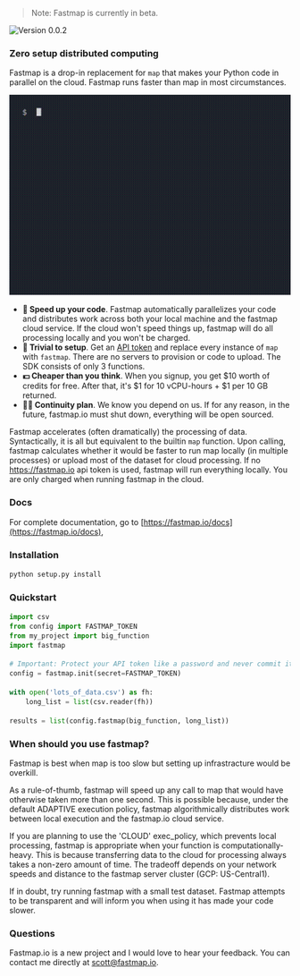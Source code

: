 > Note: Fastmap is currently in beta. 

![Version 0.0.2](https://img.shields.io/badge/version-0.0.2-red)

### Zero setup distributed computing

Fastmap is a drop-in replacement for `map` that makes your Python code in parallel on the cloud. Fastmap runs faster than map in most circumstances.

![Demo gif of fastmap. Text tutorial can be found below](assets/demo.gif)

- **🚀 Speed up your code**. Fastmap automatically parallelizes your code and distributes work across both your local machine and the fastmap cloud service. If the cloud won't speed things up, fastmap will do all processing locally and you won't be charged.
- **🐣 Trivial to setup**. Get an [API token](https://fastmap.io/) and replace every instance of `map` with `fastmap`. There are no servers to provision or code to upload. The SDK consists of only 3 functions.
- **💵 Cheaper than you think**. When you signup, you get $10 worth of credits for free. After that, it's $1 for 10 vCPU-hours + $1 per 10 GB returned.
- **🧟‍♂️ Continuity plan**. We know you depend on us. If for any reason, in the future, fastmap.io must shut down, everything will be open sourced.

Fastmap accelerates (often dramatically) the processing of data. Syntactically, it is all but equivalent to the builtin `map` function. Upon calling, fastmap calculates whether it would be faster to run map locally (in multiple processes) or upload most of the dataset for cloud processing. If no https://fastmap.io api token is used, fastmap will run everything locally. You are only charged when running fastmap in the cloud.

### Docs

For complete documentation, go to [https://fastmap.io/docs](https://fastmap.io/docs),


### Installation

```bash
python setup.py install
```

### Quickstart

```python
import csv
from config import FASTMAP_TOKEN
from my_project import big_function
import fastmap

# Important: Protect your API token like a password and never commit it to version control
config = fastmap.init(secret=FASTMAP_TOKEN)

with open('lots_of_data.csv') as fh:
    long_list = list(csv.reader(fh))

results = list(config.fastmap(big_function, long_list))

```


### When should you use fastmap?

Fastmap is best when map is too slow but setting up infrastracture would be overkill.

As a rule-of-thumb, fastmap will speed up any call to map that would have otherwise taken more than one second. This is possible because, under the default ADAPTIVE execution policy, fastmap algorithmically distributes work between local execution and the fastmap.io cloud service.

If you are planning to use the 'CLOUD' exec_policy, which prevents local processing, fastmap is appropriate when your function is computationally-heavy. This is because transferring data to the cloud for processing always takes a non-zero amount of time. The tradeoff depends on your network speeds and distance to the fastmap server cluster (GCP: US-Central1).

If in doubt, try running fastmap with a small test dataset. Fastmap attempts to be transparent and will inform you when using it has made your code slower.


### Questions

Fastmap.io is a new project and I would love to hear your feedback. You can contact me directly at scott@fastmap.io.
